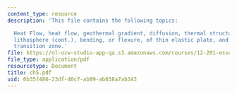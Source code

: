 ```yaml
---
content_type: resource
description: 'This file contains the following topics:

  Heat Flow, heat flow, geothermal gradient, diffusion, thermal structure of the oceanic
  lithosphere (cont.), bending, or flexure, of thin elastic plate, and the upper mantle
  transition zone.'
file: https://ol-ocw-studio-app-qa.s3.amazonaws.com/courses/12-201-essentials-of-geophysics-fall-2004/0b35f48623dfd0c7ab89ab038a7ab343_ch5.pdf
file_type: application/pdf
resourcetype: Document
title: ch5.pdf
uid: 0b35f486-23df-d0c7-ab89-ab038a7ab343
---
```

